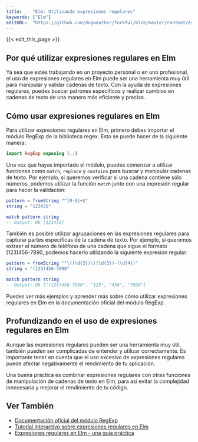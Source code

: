 ```yaml
---
title:    "Elm: Utilizando expresiones regulares"
keywords: ["Elm"]
editURL:  "https://github.com/dogweather/forkful/blob/master/content/es/elm/using-regular-expressions.md"
---
```


{{< edit_this_page >}}

## Por qué utilizar expresiones regulares en Elm

Ya sea que estés trabajando en un proyecto personal o en uno profesional, el uso de expresiones regulares en Elm puede ser una herramienta muy útil para manipular y validar cadenas de texto. Con la ayuda de expresiones regulares, puedes buscar patrones específicos y realizar cambios en cadenas de texto de una manera más eficiente y precisa.

## Cómo usar expresiones regulares en Elm

Para utilizar expresiones regulares en Elm, primero debes importar el módulo RegExp de la biblioteca regex. Esto se puede hacer de la siguiente manera:

```Elm
import RegExp exposing (..)
```

Una vez que hayas importado el módulo, puedes comenzar a utilizar funciones como `match`, `replace` y `contains` para buscar y manipular cadenas de texto. Por ejemplo, si queremos verificar si una cadena contiene sólo números, podemos utilizar la función `match` junto con una expresión regular para hacer la validación:

```Elm
pattern = fromString "^[0-9]+$"
string = "123456"

match pattern string
-- Output: Ok [123456]
```

También es posible utilizar agrupaciones en las expresiones regulares para capturar partes específicas de la cadena de texto. Por ejemplo, si queremos extraer el número de teléfono de una cadena que sigue el formato (123)456-7890, podemos hacerlo utilizando la siguiente expresión regular:

```Elm
pattern = fromString "^\((\d{3})\)(\d{3})-(\d{4})"
string = "(123)456-7890"

match pattern string
-- Output: Ok ["(123)456-7890", "123", "456", "7890"]
```

Puedes ver más ejemplos y aprender más sobre cómo utilizar expresiones regulares en Elm en la documentación oficial del módulo RegExp.

## Profundizando en el uso de expresiones regulares en Elm

Aunque las expresiones regulares pueden ser una herramienta muy útil, también pueden ser complicadas de entender y utilizar correctamente. Es importante tener en cuenta que el uso excesivo de expresiones regulares puede afectar negativamente el rendimiento de tu aplicación.

Una buena práctica es combinar expresiones regulares con otras funciones de manipulación de cadenas de texto en Elm, para así evitar la complejidad innecesaria y mejorar el rendimiento de tu código.

## Ver También

- [Documentación oficial del módulo RegExp](https://package.elm-lang.org/packages/elm/regex/latest/)
- [Tutorial interactivo sobre expresiones regulares en Elm](https://elmprogramming.com/regular-expressions-in-elm.html)
- [Expresiones regulares en Elm - una guía práctica](https://medium.com/@rgtau/regular-expressions-in-elm-a-practical-guide-ad8e952e1ed3)